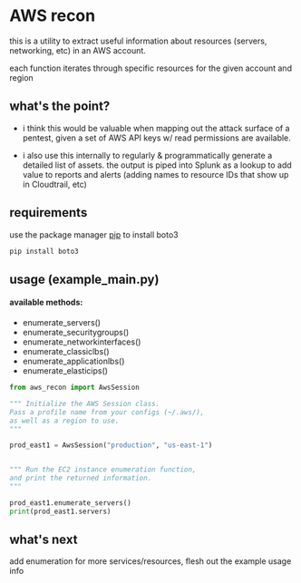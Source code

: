 # AWS recon

this is a utility to extract useful information about resources (servers, networking, etc) in an AWS account. 

each function iterates through specific resources for the given account and region

## what's the point?
- i think this would be valuable when mapping out the attack surface of a pentest, given a set of AWS API keys w/ read permissions are available. 

- i also use this internally to regularly & programmatically generate a detailed list of assets. the output is piped into Splunk as a lookup to add value to reports and alerts (adding names to resource IDs that show up in Cloudtrail, etc)

## requirements

use the package manager [pip](https://pip.pypa.io/en/stable/) to install boto3

```bash
pip install boto3
```

## usage (example_main.py)
#### available methods:
- enumerate_servers()
- enumerate_securitygroups()
- enumerate_networkinterfaces()
- enumerate_classiclbs()
- enumerate_applicationlbs()
- enumerate_elasticips()
```python
from aws_recon import AwsSession

""" Initialize the AWS Session class.
Pass a profile name from your configs (~/.aws/),
as well as a region to use.
"""

prod_east1 = AwsSession("production", "us-east-1")


""" Run the EC2 instance enumeration function, 
and print the returned information.
"""

prod_east1.enumerate_servers()
print(prod_east1.servers)

```

## what's next
add enumeration for more services/resources, flesh out the example usage info

